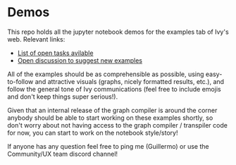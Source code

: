 # Demos

This repo holds all the jupyter notebook demos for the examples tab of Ivy's web. Relevant links:
- [List of open tasks avilable](https://github.com/unifyai/demos/issues/2) 
- [Open discussion to suggest new examples](https://github.com/unifyai/demos/issues/1)

All of the examples should be as comprehensible as possible, using easy-to-follow and attractive visuals (graphs, nicely formatted results, etc.), and follow the general tone of Ivy communications (feel free to include emojis and don't keep things super serious!).

Given that an internal release of the graph compiler is around the corner anybody should be able to start working on these examples shortly, so don't worry about not having access to the graph compiler / transpiler code for now, you can start to work on the notebook style/story!

If anyone has any question feel free to ping me (Guillermo) or use the Community/UX team discord channel!